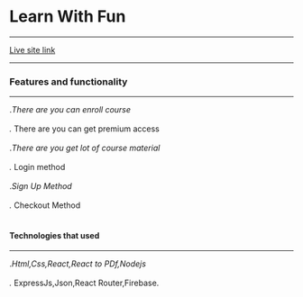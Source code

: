 # Learn With Fun
****
[Live site link](https://learn-with-fun-9e5a8.web.app/)
****
### Features and functionality
****
.*There are you can enroll course<br></br>
.* There are you can get premium access<br></br>
.*There are you get lot of course material <br></br>
.* Login method <br></br>
.*Sign Up Method <br></br>
.* Checkout Method <br></br>

####  Technologies  that used
****
.*Html,Css,React,React to PDf,Nodejs<br></br>
.* ExpressJs,Json,React Router,Firebase.